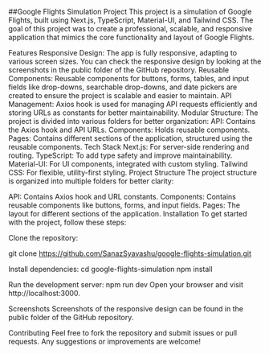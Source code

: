 ##Google Flights Simulation Project
This project is a simulation of Google Flights, built using Next.js, TypeScript, Material-UI, and Tailwind CSS. The goal of this project was to create a professional, scalable, and responsive application that mimics the core functionality and layout of Google Flights.

Features
Responsive Design: The app is fully responsive, adapting to various screen sizes. You can check the responsive design by looking at the screenshots in the public folder of the GitHub repository.
Reusable Components: Reusable components for buttons, forms, tables, and input fields like drop-downs, searchable drop-downs, and date pickers are created to ensure the project is scalable and easier to maintain.
API Management: Axios hook is used for managing API requests efficiently and storing URLs as constants for better maintainability.
Modular Structure: The project is divided into various folders for better organization:
API: Contains the Axios hook and API URLs.
Components: Holds reusable components.
Pages: Contains different sections of the application, structured using the reusable components.
Tech Stack
Next.js: For server-side rendering and routing.
TypeScript: To add type safety and improve maintainability.
Material-UI: For UI components, integrated with custom styling.
Tailwind CSS: For flexible, utility-first styling.
Project Structure
The project structure is organized into multiple folders for better clarity:

API: Contains Axios hook and URL constants.
Components: Contains reusable components like buttons, forms, and input fields.
Pages: The layout for different sections of the application.
Installation
To get started with the project, follow these steps:

Clone the repository:


git clone https://github.com/SanazSyavashu/google-flights-simulation.git

Install dependencies:
cd google-flights-simulation
npm install

Run the development server:
npm run dev
Open your browser and visit http://localhost:3000.

Screenshots
Screenshots of the responsive design can be found in the public folder of the GitHub repository.

Contributing
Feel free to fork the repository and submit issues or pull requests. Any suggestions or improvements are welcome!

